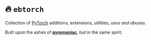 # :fire: `ebtorch`

Collection of [PyTorch](https://pytorch.org/) additions, extensions, utilities, *uses and abuses*.

Built upon the ashes of [**pyromaniac**](https://github.com/emaballarin/pyromaniac), but in the same spirit.
